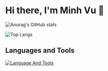 # Hi there, I'm Minh Vu 👋

![Anurag's GitHub stats](https://github-readme-stats.vercel.app/api?username=Codebutproblem&show_icons=true&theme=merko)

![Top Langs](https://github-readme-stats.vercel.app/api/top-langs/?username=Codebutproblem&layout=compact)

## Languages and Tools

[![Language And Tools](https://skillicons.dev/icons?i=nodejs,react,js,ts,java,python,html,css,tailwind)](https://skillicons.dev)
